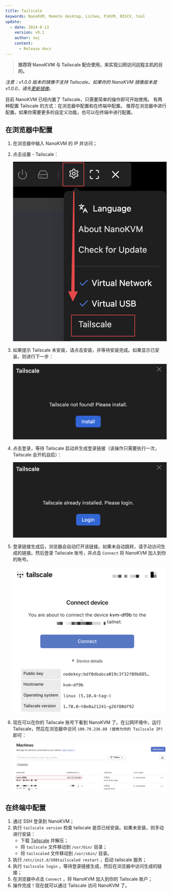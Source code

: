 ```yaml
---
title: Tailscale
keywords: NanoKVM, Remote desktop, Lichee, PiKVM, RISCV, tool
update:
  - date: 2024-8-13
    version: v0.1
    author: xwj
    content:
      - Release docs
---
```



> **推荐将 NanoKVM 与 Tailscale 配合使用，来实现公网访问远程主机的目的。**

*注意：v1.0.0 版本的镜像不支持 Tailscale。如果你的 NanoKVM 镜像版本是 v1.0.0，请先[更新镜像](https://wiki.sipeed.com/hardware/zh/kvm/NanoKVM/start/flashing.html)。*

目前 NanoKVM 已经内置了 Tailscale，只需要简单的操作即可开始使用。
有两种配置 Tailscale 的方式：在浏览器中配置和在终端中配置。
推荐在浏览器中进行配置。如果你需要更多的自定义功能，也可以在终端中进行配置。

## 在浏览器中配置

1. 在浏览器中输入 NanoKVM 的 IP 并访问；
2. 点击设置 - Tailscale：

    ![ipconfig](../../../../assets/NanoKVM/tailscale/setting.png)

3. 如果提示 Tailscale 未安装，请点击安装，并等待安装完成。如果显示已安装，则进行下一步：

    ![ipconfig](../../../../assets/NanoKVM/tailscale/install.png)

4. 点击登录，等待 Tailscale 启动并生成登录链接（该操作只需要执行一次，Tailscale 会开机自启）：

    ![ipconfig](../../../../assets/NanoKVM/tailscale/login.png)

5. 登录链接生成后，浏览器会自动打开该链接。如果未自动跳转，请手动访问生成的链接。然后登录 Tailscale 账号，并点击 `Connect` 将 NanoKVM 加入到你的账号。

    ![ipconfig](../../../../assets/NanoKVM/tailscale/connect.png)

6. 现在可以在你的 Tailscale 账号下看到 NanoKVM 了。在公网环境中，运行 Tailscale，然后在浏览器中访问 `100.79.236.88 (替换为你的 Tailscale IP)`即可：

    ![ipconfig](../../../../assets/NanoKVM/tailscale/machines.png)

## 在终端中配置

1. 通过 SSH 登录到 NanoKVM；
2. 执行 `tailscale version` 检查 tailscale 是否已经安装。如果未安装，则手动进行安装：
    - 下载 [Tailscale](https://pkgs.tailscale.com/stable/tailscale_latest_riscv64.tgz) 并解压；
    - 将 `tailscale` 文件移动到 `/usr/bin/` 目录；
    - 将 `tailscaled` 文件移动到 `/usr/sbin/` 目录。
3. 执行 `/etc/init.d/S98tailscaled restart` ，启动 tailscale 服务；
4. 执行 `tailscale login` ，等待登录链接生成，然后在浏览器中访问生成的链接；
5. 在浏览器中点击 `Connect` ，将 NanoKVM 加入到你的 Tailscale 账户；
6. 操作完成！现在就可以通过 Tailscale 访问 NanoKVM 了。

